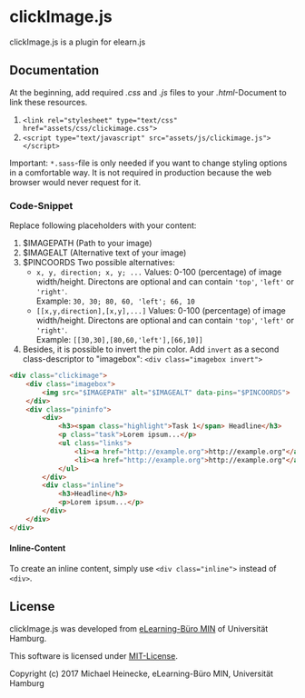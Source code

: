 # clickImage.js

clickImage.js is a plugin for elearn.js


## Documentation

At the beginning, add required *.css* and *.js* files to your *.html*-Document to link these resources.

1. `<link rel="stylesheet" type="text/css" href="assets/css/clickimage.css">`
2. `<script type="text/javascript" src="assets/js/clickimage.js"></script>`

Important: `*.sass`-file is only needed if you want to change styling options in a comfortable way. It is not required in production because the web browser would never request for it.

### Code-Snippet

Replace following placeholders with your content:

1. $IMAGEPATH (Path to your image)
2. $IMAGEALT (Alternative text of your image)
3. $PINCOORDS Two possible alternatives:
    * `x, y, direction; x, y; ...` Values: 0-100 (percentage) of image width/height. Directons are optional and can contain `'top'`, `'left'` or `'right'`.  
    Example: `30, 30; 80, 60, 'left'; 66, 10`
    * `[[x,y,direction],[x,y],...]` Values: 0-100 (percentage) of image width/height. Directons are optional and can contain `'top'`, `'left'` or `'right'`.  
    Example: `[[30,30],[80,60,'left'],[66,10]]`
4. Besides, it is possible to invert the pin color. Add `invert` as a second class-descriptor to "imagebox": `<div class="imagebox invert">`

```html
<div class="clickimage">
    <div class="imagebox">
        <img src="$IMAGEPATH" alt="$IMAGEALT" data-pins="$PINCOORDS">
    </div>
    <div class="pininfo">
        <div>
            <h3><span class="highlight">Task 1</span> Headline</h3>
            <p class="task">Lorem ipsum...</p>
            <ul class="links">
                <li><a href="http://example.org">http://example.org"</a><br>Lorem ipsum</li>
                <li><a href="http://example.org">http://example.org"</a><br>Lorem ipsum</li>
            </ul>
        </div>
        <div class="inline">
            <h3>Headline</h3>
            <p>Lorem ipsum...</p>
        </div>
    </div>
</div>
```


#### Inline-Content

To create an inline content, simply use `<div class="inline">` instead of `<div>`.


## License

clickImage.js was developed from [eLearning-Büro MIN](https://www.min.uni-hamburg.de/studium/elearning.html) of Universität Hamburg.

This software is licensed under [MIT-License](http://opensource.org/licenses/mit-license.php).

Copyright (c) 2017 Michael Heinecke, eLearning-Büro MIN, Universität Hamburg
